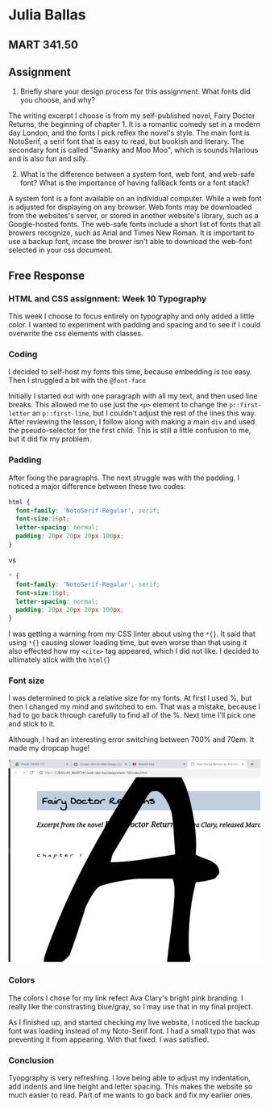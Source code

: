 # Julia Ballas

## MART 341.50

## Assignment
1. Briefly share your design process for this assignment. What fonts did you choose, and why?

The writing excerpt I choose is from my self-published novel, Fairy Doctor Returns, the beginning of chapter 1. It is a romantic comedy set in a modern day London, and the fonts I pick reflex the novel's style. The main font is NotoSerif, a serif font that is easy to read, but bookish and literary. The secondary font is called "Swanky and Moo Moo", which is sounds hilarious and is also fun and silly.

2. What is the difference between a system font, web font, and web-safe font? What is the importance of having fallback fonts or a font stack?

A system font is a font available on an individual computer. While a web font is adjusted for displaying on any browser. Web fonts may be downloaded from the websites's server, or stored in another website's library, such as a Google-hosted fonts. The web-safe fonts include a short list of fonts that all browers recognize, such as Arial and Times New Roman. It is important to use a backup font, incase the brower isn't able to download the web-font selected in your css document.


## Free Response

### HTML and CSS assignment: Week 10 Typography

This week I choose to focus entirely on typography and only added a little color. I wanted to experiment with padding and spacing and to see if I could overwrite the css elements with classes.

### Coding

I decided to self-host my fonts this time, because embedding is too easy. Then I struggled a bit with the `@font-face`

Initially I started out with one paragraph with all my text, and then used line breaks. This allowed me to use just the `<p>` element to change the `p::first-letter` an `p::first-line`, but I couldn't adjust the rest of the lines this way. After reviewing the lesson, I follow along with making a main `div` and used the pseudo-selector for the first child. This is still a little confusion to me, but it did fix my problem.

### Padding

After fixing the paragraphs. The next struggle was with the padding. I noticed a major difference between these two codes:
```CSS
html {
  font-family: 'NotoSerif-Regular', serif;
  font-size:16pt;
  letter-spacing: normal;
  padding: 20px 20px 20px 100px;
}
```

vs

```CSS
* {
  font-family: 'NotoSerif-Regular', serif;
  font-size:16pt;
  letter-spacing: normal;
  padding: 20px 20px 20px 100px;
}
```
I was getting a warning from my CSS linter about using the `*{}`. It said that using `*{}` causing slower loading time, but even worse than that using it also effected how my `<cite>` tag appeared, which I did not like. I decided to ultimately stick with the `html{}`

### Font size
I was determined to pick a relative size for my fonts. At first I used %, but then I changed my mind and switched to em. That was a mistake, because I had to go back through carefully to find all of the %. Next time I'll pick one and stick to it.

Although, I had an interesting error switching  between 700% and 70em. It made my dropcap huge!

![Dropcap is huge. Whoops](screenshot-smallerror.PNG)

### Colors
The colors I chose for my link refect Ava Clary's bright pink branding. I really like the constrasting blue/gray, so I may use that in my final project.

As I finished up, and started checking my live website, I noticed the backup font was loading instead of my Noto-Serif font. I had a small typo that was preventing it from appearing. With that fixed. I was satisfied.

### Conclusion

Tyopgraphy is very refreshing. I love being able to adjust my indentation, add indents and line height and letter spacing. This makes the website so much easier to read. Part of me wants to go back and fix my earlier ones.
